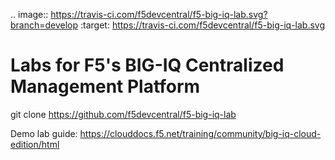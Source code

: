 .. image:: https://travis-ci.com/f5devcentral/f5-big-iq-lab.svg?branch=develop
    :target: https://travis-ci.com/f5devcentral/f5-big-iq-lab.svg
    
# Labs for F5's BIG-IQ Centralized Management Platform

git clone https://github.com/f5devcentral/f5-big-iq-lab

Demo lab guide: https://clouddocs.f5.net/training/community/big-iq-cloud-edition/html